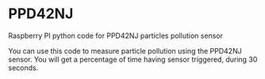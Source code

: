 # PPD42NJ
Raspberry PI python code for PPD42NJ particles pollution sensor

You can use this code to measure particle pollution using the PPD42NJ sensor. You will get a percentage of time having sensor triggered, during 30 seconds.
